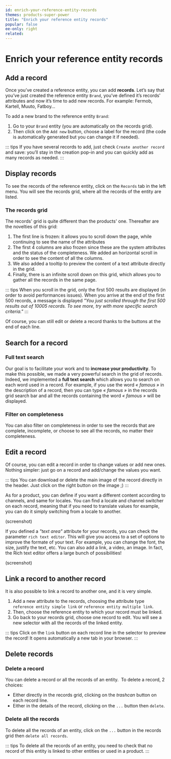 ```yaml
---
id: enrich-your-reference-entity-records
themes: products-super-power
title: "Enrich your reference entity records"
popular: false
ee-only: right
related:
---
```


# Enrich your reference entity records

## Add a record
Once you’ve created a reference entity, you can add **records**.
Let’s say that you’ve just created the reference entity `Brand`, you’ve defined it’s records' attributes and now it’s time to add new records. For example: Fermob, Kartell, Muuto, Fatboy…

To add a new brand to the reference entity `Brand`:
1. Go to your `Brand` entity (you are automatically on the records grid).
1. Then click on the `Add new` button, choose a label for the record (the code is automatically generated but you can change it if needed).

::: tips
If you have several records to add, just check `Create another record` and save: you’ll stay in the creation pop-in and you can quickly add as many records as needed.
:::

## Display records
To see the records of the reference entity, click on the `Records` tab in the left menu. You will see the records grid, where all the records of the entity are listed.

### The records grid
The records' grid is quite different than the products' one. Thereafter are the novelties of this grid:
1. The first line is frozen: it allows you to scroll down the page, while continuing to see the name of the attributes
1. The first 4 columns are also frozen since these are the system attributes and the status of the completeness. We added an horizontal scroll in order to see the content of all the columns.
1. We also added a tooltip to preview the content of a text attribute directly in the grid.
1. Finally, there is an infinite scroll down on this grid, which allows you to gather all the records in the same page.

::: tips
When you scroll in the grid, only the first 500 results are displayed (in order to avoid performances issues). When you arrive at the end of the first 500 records, a message is displayed *"You just scrolled through the first 500 results out of 10005 records. To see more, try with more specific search criteria."*
:::

Of course, you can still edit or delete a record thanks to the buttons at the end of each line. 

## Search for a record

### Full text search

Our goal is to facilitate your work and to **increase your productivity**. To make this possible, we made a very powerful search in the grid of records. Indeed, we implemented a **full text search** which allows you to search on each word used in a record.
For example, if you use the word *« famous »* in the description of a record, then you can type *« famous »* in the records grid search bar and all the records containing the word *« famous »* will be displayed.

### Filter on completeness

You can also filter on completeness in order to see the records that are complete, incomplete, or choose to see all the records, no matter their completeness.

## Edit a record

Of course, you can edit a record in order to change values or add new ones. Nothing simpler: just go on a record and add/change the values you want.

::: tips
You can download or delete the main image of the record directly in the header. Just click on the right button on the image ;)
:::

As for a product, you can define if you want a different content according to channels, and same for locales. You can find a locale and channel switcher on each record, meaning that if you need to translate values for example, you can do it simply switching from a locale to another.

(screenshot)

If you defined a *"text area"* attribute for your records, you can check the parameter `rich text editor`. This will give you access to a set of options to improve the formate of your text. For example, you can change the font, the size, justify the text, etc. You can also add a link, a video, an image. In fact, the Rich text editor offers a large bunch of possibilities!

(screenshot)

## Link a record to another record

It is also possible to link a record to another one, and it is very simple.
1. Add a new attribute to the records, choosing the attribute type `reference entity simple link` or `reference entity multiple link`.
1. Then, choose the reference entity to which your record must be linked.
1. Go back to your records grid, choose one record to edit.
You will see a new selector with all the records of the linked entity.

::: tips
Click on the `link` button on each record line in the selector to preview the record! It opens automatically a new tab in your browser.
:::

## Delete records

### Delete a record
You can delete a record or all the records of an entity.
 To delete a record, 2 choices:
- Either directly in the records grid, clicking on the *trashcan* button on each record line.
- Either in the details of the record, clicking on the `...` button then `delete`.

### Delete all the records
To delete all the records of an entity, click on the `...` button in the records grid then `delete all records`.

::: tips
To delete all the records of an entity, you need to check that no record of this entity is linked to other entities or used in a product.
:::

